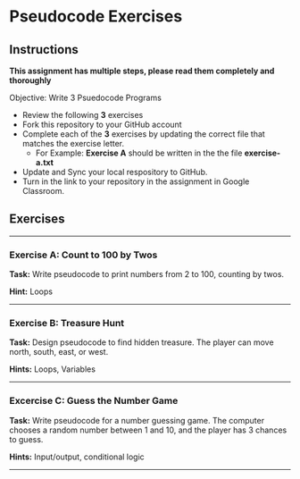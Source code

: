 # Pseudocode Exercises

## Instructions

**This assignment has multiple steps, please read them completely and thoroughly**


Objective: Write 3 Psuedocode Programs


- Review the following **3** exercises
- Fork this repository to your GitHub account
- Complete each of the **3** exercises by updating the correct file that matches the exercise letter.
    - For Example: **Exercise A** should be written in the the file **exercise-a.txt**
- Update and Sync your local respository to GitHub.
- Turn in the link to your repository in the assignment in Google Classroom.



## Exercises
---

### Exercise A: Count to 100 by Twos

**Task:** Write pseudocode to print numbers from 2 to 100, counting by twos.

**Hint:** Loops

---

### Exercise B: Treasure Hunt

**Task:** Design pseudocode to find hidden treasure. The player can move north, south, east, or west.

**Hints:** Loops, Variables

---

### Excercise C: Guess the Number Game

**Task:** Write pseudocode for a number guessing game. The computer chooses a random number between 1 and 10, and the player has 3 chances to guess.

**Hints:** Input/output, conditional logic

---